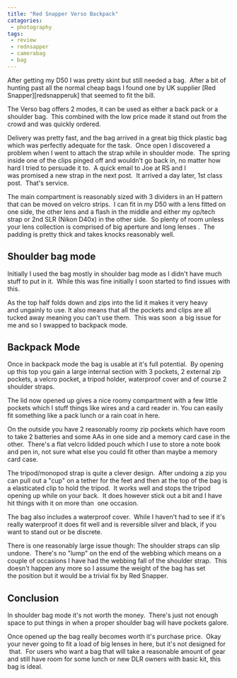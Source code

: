 ```yaml
---
title: "Red Snapper Verso Backpack"
catagories:
 - photography
tags:
 - review
 - rednsapper
 - camerabag
 - bag
---
```

After getting my D50 I was pretty skint but still needed a bag.  After a bit of hunting past all the normal cheap bags I found one by UK supplier [Red Snapper][redsnapperuk] that seemed to fit the bill.

The Verso bag offers 2 modes, it can be used as either a back pack or a shoulder bag.  This combined with the low price made it stand out from the crowd and was quickly ordered.

Delivery was pretty fast, and the bag arrived in a great big thick plastic bag which was perfectly adequate for the task.  Once open I discovered a problem when I went to attach the strap while in shoulder mode.  The spring inside one of the clips pinged off and wouldn't go back in, no matter how hard I tried to persuade it to.  A quick email to Joe at RS and I was promised a new strap in the next post.  It arrived a day later, 1st class post.  That's service.

The main compartment is reasonably sized with 3 dividers in an H pattern that can be moved on velcro strips.  I can fit in my D50 with a lens fitted on one side, the other lens and a flash in the middle and either my op/tech strap or 2nd SLR (Nikon D40x) in the other side.  So plenty of room unless your lens collection is comprised of big aperture and long lenses .  The padding is pretty thick and takes knocks reasonably well.

## Shoulder bag mode

Initially I used the bag mostly in shoulder bag mode as I didn't have much stuff to put in it.  While this was fine initially I soon started to find issues with this.

As the top half folds down and zips into the lid it makes it very heavy and ungainly to use. It also means that all the pockets and clips are all tucked away meaning you can't use them.  This was soon  a big issue for me and so I swapped to backpack mode.

## Backpack Mode

Once in backpack mode the bag is usable at it's full potential.  By opening up this top you gain a large internal section with 3 pockets, 2 external zip pockets, a velcro pocket, a tripod holder, waterproof cover and of course 2 shoulder straps.

The lid now opened up gives a nice roomy compartment with a few little pockets which I stuff things like wires and a card reader in. You can easily fit something like a pack lunch or a rain coat in here.

On the outside you have 2 reasonably roomy zip pockets which have room to take 2 batteries and some AAs in one side and a memory card case in the other.  There's a flat velcro lidded pouch which I use to store a note book and pen in, not sure what else you could fit other than maybe a memory card case.

The tripod/monopod strap is quite a clever design.  After undoing a zip you can pull out a "cup" on a tether for the feet and then at the top of the bag is a elasticated clip to hold the tripod.  It works well and stops the tripod opening up while on your back.  It does however stick out a bit and I have hit things with it on more than  one occasion.

The bag also includes a waterproof cover.  While I haven't had to see if it's really waterproof it does fit well and is reversible silver and black, if you want to stand out or be discrete.

There is one reasonably large issue though: The shoulder straps can slip undone.  There's no "lump" on the end of the webbing which means on a couple of occasions I have had the webbing fall of the shoulder strap.  This doesn't happen any more so I assume the weight of the bag has set the position but it would be a trivial fix by Red Snapper.

## Conclusion

In shoulder bag mode it's not worth the money.  There's just not enough space to put things in when a proper shoulder bag will have pockets galore.

Once opened up the bag really becomes worth it's purchase price.  Okay your never going to fit a load of big lenses in here, but it's not designed for  that.  For users who want a bag that will take a reasonable amount of gear and still have room for some lunch or new DLR owners with basic kit, this bag is ideal.

[rednsapperuk]: https://www.redsnapperuk.com/
